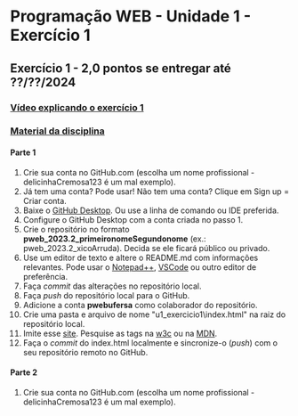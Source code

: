 # Programação WEB - Unidade 1 - Exercício 1

## Exercício 1 - 2,0 pontos se entregar até ??/??/2024

### [Vídeo explicando o exercício 1](https://drive.google.com/open?id=17qBOXNfSIfNXKkXuqiIC_XhcKE5XMkY_)

### [Material da disciplina](https://drive.google.com/open?id=16I2WfDFZMKDNZGPu1Wq2rl1uceQUZjr6)

#### Parte 1

1. Crie sua conta no GitHub.com (escolha um nome profissional - delicinhaCremosa123 é um mal exemplo).
2. Já tem uma conta? Pode usar! Não tem uma conta? Clique em Sign up = Criar conta.
3. Baixe o [GitHub Desktop](https://desktop.github.com). Ou use a linha de comando ou IDE preferida.
4. Configure o GitHub Desktop com a conta criada no passo 1.
5. Crie o repositório no formato **pweb_2023.2_primeironomeSegundonome** (ex.: pweb_2023.2_xicoArruda). Decida se ele ficará público ou privado.
6. Use um editor de texto e altere o README.md com informações relevantes. Pode usar o [Notepad++](https://notepad-plus-plus.org/downloads/), [VSCode](https://code.visualstudio.com/) ou outro editor de preferência.
7. Faça _commit_ das alterações no repositório local.
8. Faça _push_ do repositório local para o GitHub.
9. Adicione a conta **pwebufersa** como colaborador do repositório.
10. Crie uma pasta e arquivo de nome "u1_exercicio1\index.html" na raiz do repositório local.
11. Imite esse [site](u1_exercicio1.jpg). Pesquise as tags na [w3c](https://www.w3schools.com/TAGS/default.ASP) ou na [MDN](https://developer.mozilla.org/pt-BR/docs/Web/HTML).
12. Faça o _commit_ do index.html localmente e sincronize-o (_push_) com o seu repositório remoto no GitHub.

#### Parte 2

1. Crie sua conta no GitHub.com (escolha um nome profissional - delicinhaCremosa123 é um mal exemplo).
